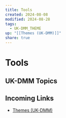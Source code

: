 ```yaml
---
title: Tools
created: 2024-08-08
modified: 2024-08-28
tags:
  - UK-DMM_THEME
up: "[[Themes (UK-DMM)]]"
share: true
---
```

# Tools
## UK-DMM Topics

## Incoming Links
- [Themes (UK-DMM)](./Themes%20(UK-DMM).md)

